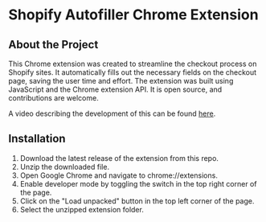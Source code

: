 # Shopify Autofiller Chrome Extension


## About the Project
This Chrome extension was created to streamline the checkout process on Shopify sites. It automatically fills out the necessary fields on the checkout page, saving the user time and effort. The extension was built using JavaScript and the Chrome extension API. It is open source, and contributions are welcome.

A video describing the development of this can be found [here]().

## Installation

1. Download the latest release of the extension from this repo.
2. Unzip the downloaded file.
3. Open Google Chrome and navigate to chrome://extensions.
4. Enable developer mode by toggling the switch in the top right corner of the page.
5. Click on the "Load unpacked" button in the top left corner of the page.
6. Select the unzipped extension folder.
